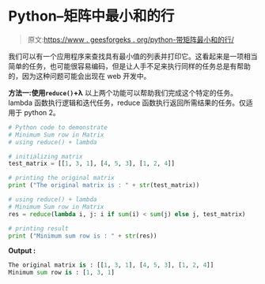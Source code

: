 # Python–矩阵中最小和的行

> 原文:[https://www . geesforgeks . org/python-带矩阵最小和的行/](https://www.geeksforgeeks.org/python-row-with-minimum-sum-in-matrix/)

我们可以有一个应用程序来查找具有最小值的列表并打印它。这看起来是一项相当简单的任务，也可能很容易编码，但是让人手不足来执行同样的任务总是有帮助的，因为这种问题可能会出现在 web 开发中。

**方法一:使用`reduce()`+λ**
以上两个功能可以帮助我们完成这个特定的任务。lambda 函数执行逻辑和迭代任务，reduce 函数执行返回所需结果的任务。仅适用于 python 2。

```py
# Python code to demonstrate
# Minimum Sum row in Matrix
# using reduce() + lambda

# initializing matrix 
test_matrix = [[1, 3, 1], [4, 5, 3], [1, 2, 4]]

# printing the original matrix
print ("The original matrix is : " + str(test_matrix))

# using reduce() + lambda
# Minimum Sum row in Matrix
res = reduce(lambda i, j: i if sum(i) < sum(j) else j, test_matrix)

# printing result
print ("Minimum sum row is : " + str(res))
```

**Output :**

```py
The original matrix is : [[1, 3, 1], [4, 5, 3], [1, 2, 4]]
Minimum sum row is : [1, 3, 1]

```